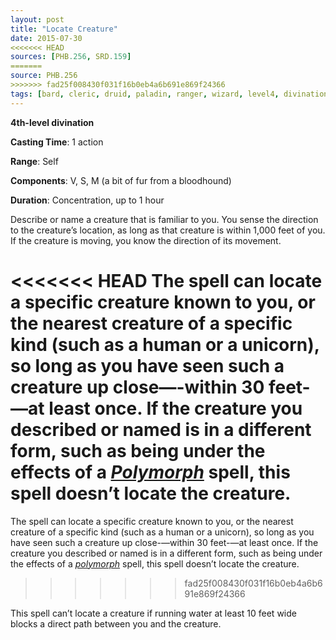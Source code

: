 ```yaml
---
layout: post
title: "Locate Creature"
date: 2015-07-30
<<<<<<< HEAD
sources: [PHB.256, SRD.159]
=======
source: PHB.256
>>>>>>> fad25f008430f031f16b0eb4a6b691e869f24366
tags: [bard, cleric, druid, paladin, ranger, wizard, level4, divination]
---
```


**4th-level divination**

**Casting Time**: 1 action

**Range**: Self

**Components**: V, S, M (a bit of fur from a bloodhound)

**Duration**: Concentration, up to 1 hour

Describe or name a creature that is familiar to you. You sense the direction to the creature’s location, as long as that creature is within 1,000 feet of you. If the creature is moving, you know the direction of its movement.

<<<<<<< HEAD
The spell can locate a specific creature known to you, or the nearest creature of a specific kind (such as a human or a unicorn), so long as you have seen such a creature up close—-within 30 feet-—at least once. If the creature you described or named is in a different form, such as being under the effects of a *[Polymorph](polymorph)* spell, this spell doesn’t locate the creature.
=======
The spell can locate a specific creature known to you, or the nearest creature of a specific kind (such as a human or a unicorn), so long as you have seen such a creature up close-—within 30 feet-—at least once. If the creature you described or named is in a different form, such as being under the effects of a *[polymorph](polymorph "polymorph (lvl 4)")* spell, this spell doesn’t locate the creature.
>>>>>>> fad25f008430f031f16b0eb4a6b691e869f24366

This spell can’t locate a creature if running water at least 10 feet wide blocks a direct path between you and the creature.
